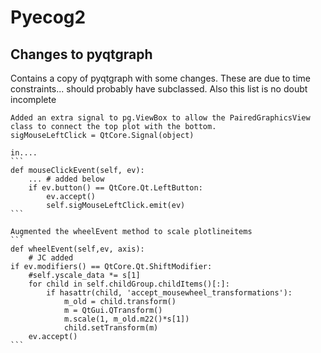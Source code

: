 # Pyecog2


Changes to pyqtgraph
---------------------
Contains a copy of pyqtgraph with some changes.
These are due to time constraints... should probably have subclassed. Also this list is no doubt
incomplete

    Added an extra signal to pg.ViewBox to allow the PairedGraphicsView
    class to connect the top plot with the bottom.
    sigMouseLeftClick = QtCore.Signal(object)

    in....
    ```
    def mouseClickEvent(self, ev):
        ... # added below
        if ev.button() == QtCore.Qt.LeftButton:
            ev.accept()
            self.sigMouseLeftClick.emit(ev)
    ```

    Augmented the wheelEvent method to scale plotlineitems
    ```
    def wheelEvent(self,ev, axis):
        # JC added
    if ev.modifiers() == QtCore.Qt.ShiftModifier:
        #self.yscale_data *= s[1]
        for child in self.childGroup.childItems()[:]:
            if hasattr(child, 'accept_mousewheel_transformations'):
                m_old = child.transform()
                m = QtGui.QTransform()
                m.scale(1, m_old.m22()*s[1])
                child.setTransform(m)
        ev.accept()
    ```
